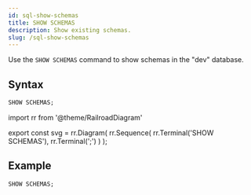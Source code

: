 ```yaml
---
id: sql-show-schemas
title: SHOW SCHEMAS
description: Show existing schemas.
slug: /sql-show-schemas
---
```

<head>
  <link rel="canonical" href="https://docs.risingwave.com/docs/current/sql-show-schemas/" />
</head>

Use the `SHOW SCHEMAS` command to show schemas in the "dev" database.

## Syntax

```sql
SHOW SCHEMAS;
```


import rr from '@theme/RailroadDiagram'

export const svg = rr.Diagram(
    rr.Sequence(
        rr.Terminal('SHOW SCHEMAS'),
        rr.Terminal(';')
    )
);

<drawer SVG={svg} />



## Example

```sql
SHOW SCHEMAS;
```